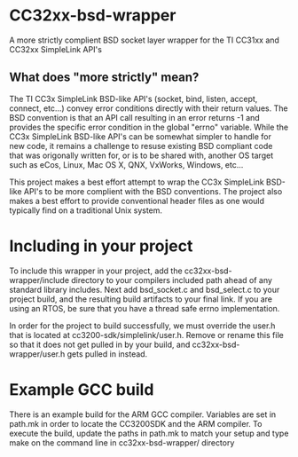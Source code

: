 # CC32xx-bsd-wrapper
A more strictly complient BSD socket layer wrapper for the TI CC31xx and CC32xx SimpleLink API's

## What does "more strictly" mean?
The TI CC3x SimpleLink BSD-like API's (socket, bind, listen, accept, connect, etc...) convey error conditions directly with their return values.  The BSD convention is that an API call resulting in an error returns -1 and provides the specific error condition in the global "errno" variable.  While the CC3x SimpleLink BSD-like API's can be somewhat simpler to handle for new code, it remains a challenge to resuse existing BSD compliant code that was origonally written for, or is to be shared with, another OS target such as eCos, Linux, Mac OS X, QNX, VxWorks, Windows, etc...

This project makes a best effort attempt to wrap the CC3x SimpleLink BSD-like API's to be more complient with the BSD conventions.  The project also makes a best effort to provide conventional header files as one would typically find on a traditional Unix system.

# Including in your project
To include this wrapper in your project, add the cc32xx-bsd-wrapper/include directory to your compilers included path ahead of any standard library includes.  Next add bsd_socket.c and bsd_select.c to your project build, and the resulting build artifacts to your final link.  If you are using an RTOS, be sure that you have a thread safe errno implementation.

In order for the project to build successfully, we must override the user.h that is located at cc3200-sdk/simplelink/user.h.  Remove or rename this file so that it does not get pulled in by your build, and cc32xx-bsd-wrapper/user.h gets pulled in instead.

# Example GCC build
There is an example build for the ARM GCC compiler.  Variables are set in path.mk in order to locate the CC3200SDK and the ARM compiler.  To execute the build, update the paths in path.mk to match your setup and type make on the command line in cc32xx-bsd-wrapper/ directory
